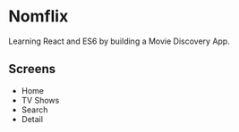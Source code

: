 # Nomflix

Learning React and ES6 by building a Movie Discovery App.

## Screens
- Home
- TV Shows
- Search
- Detail

